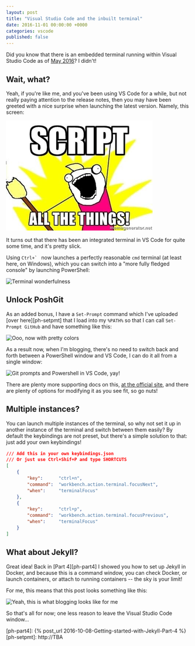 ```yaml
---
layout: post
title: "Visual Studio Code and the inbuilt terminal"
date: 2016-11-01 00:00:00 +0000
categories: vscode
published: false
---
```


Did you know that there is an embedded terminal running within Visual Studio Code as of [May 2016][vs-may16]? I didn't!
<!--description-->

## Wait, what?

Yeah, if you're like me, and you've been using VS Code for a while, but not really paying attention to the release notes, then you may have been greeted with a nice surprise when launching the latest version. Namely, this screen:

![Whoa there, what's that terminal thing they mention?](/assets/img/script-all-the-things.jpg)

It turns out that there has been an integrated terminal in VS Code for quite some time, and it's pretty slick.

Using ``Ctrl+` `` now launches a perfectly reasonable `cmd` terminal (at least here, on Windows), which you can switch into a "more fully fledged console" by launching PowerShell:

![Terminal wonderfulness](/assets/img/something.jpg)

## Unlock PoshGit

As an added bonus, I have a `Set-Prompt` command which I've uploaded [over here][ph-setpmt] that I load into my `%PATH%` so that I can call `Set-Prompt GitHub` and have something like this:

![Ooo, now with pretty colors](/assets/img/something.jpg)

As a result now, when I'm blogging, there's no need to switch back and forth between a PowerShell window and VS Code, I can do it all from a single window:

![Git prompts and Powershell in VS Code, yay!](/assets/img/something.jpg)

There are plenty more supporting docs on this, [at the official site][vs-term], and there are plenty of options for modifying it as you see fit, so go nuts!

## Multiple instances?

You can launch multiple instances of the terminal, so why not set it up in another instance of the terminal and switch between them easily? By default the keybindings are not preset, but there's a simple solution to that: just add your own keybindings!

```json
/// Add this in your own keybindings.json 
/// Or just use Ctrl+Shif+P and type SHORTCUTS
[
    { 
        "key":      "ctrl+n",      
        "command":  "workbench.action.terminal.focusNext",
        "when":     "terminalFocus" 
    },
    { 
        "key":      "ctrl+p",
        "command":  "workbench.action.terminal.focusPrevious",
        "when":     "terminalFocus" 
    }
]
```

## What about Jekyll?

Great idea! Back in [Part 4][ph-part4] I showed you how to set up Jekyll in Docker, and because this is a command window, you can check Docker, or launch containers, or attach to running containers -- the sky is your limit!

For me, this means that this post looks something like this:

![Yeah, this is what blogging looks like for me](/assets/img/something.jpg)

So that's all for now; one less reason to leave the Visual Studio Code window...



[ph-part4]:  {% post_url 2016-10-08-Getting-started-with-Jekyll-Part-4 %}
[ph-setpmt]: http://TBA

[vs-may16]:  https://code.visualstudio.com/updates/May_2016#_integrated-terminal
[vs-term]:   https://code.visualstudio.com/docs/editor/integrated-terminal